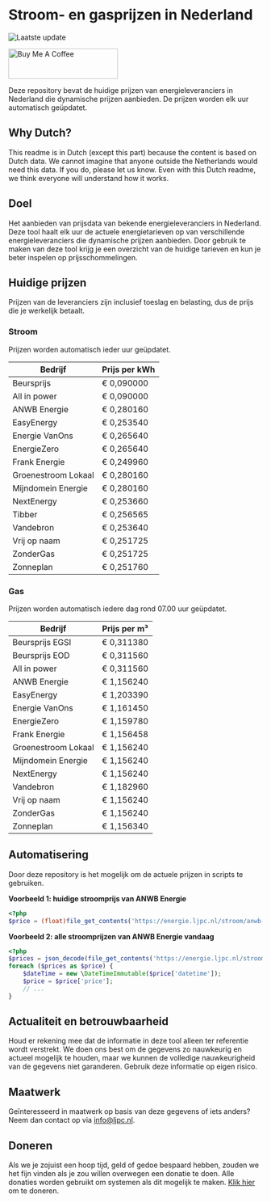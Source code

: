 # Stroom- en gasprijzen in Nederland

![Laatste update](https://img.shields.io/badge/laatste%20update-2025--10--01%2001%3A00%20CET-brightgreen)

<a href="https://www.buymeacoffee.com/Lars-" target="_blank"><img src="https://cdn.buymeacoffee.com/buttons/v2/default-orange.png" alt="Buy Me A Coffee" height="60" style="height: 60px !important;width: 217px !important;" ></a>

Deze repository bevat de huidige prijzen van energieleveranciers in Nederland die dynamische prijzen aanbieden. De prijzen worden elk uur automatisch geüpdatet.

## Why Dutch?

This readme is in Dutch (except this part) because the content is based on Dutch data. We cannot imagine that anyone outside the Netherlands would need this data. If you do, please let us know. Even with this Dutch readme, we think
everyone will understand how it works.

## Doel

Het aanbieden van prijsdata van bekende energieleveranciers in Nederland. Deze tool haalt elk uur de actuele energietarieven op van verschillende energieleveranciers die dynamische prijzen aanbieden. Door gebruik te maken van deze tool
krijg je een overzicht van de huidige tarieven en kun je beter inspelen op prijsschommelingen.

## Huidige prijzen

Prijzen van de leveranciers zijn inclusief toeslag en belasting, dus de prijs die je werkelijk betaalt.

### Stroom

Prijzen worden automatisch ieder uur geüpdatet.

 Bedrijf | Prijs per kWh 
---------|---------------
Beursprijs | € 0,090000
All in power | € 0,090000
ANWB Energie | € 0,280160
EasyEnergy | € 0,253540
Energie VanOns | € 0,265640
EnergieZero | € 0,265640
Frank Energie | € 0,249960
Groenestroom Lokaal | € 0,280160
Mijndomein Energie | € 0,280160
NextEnergy | € 0,253660
Tibber | € 0,256565
Vandebron | € 0,253640
Vrij op naam | € 0,251725
ZonderGas | € 0,251725
Zonneplan | € 0,251760


### Gas

Prijzen worden automatisch iedere dag rond 07.00 uur geüpdatet.

 Bedrijf | Prijs per m³ 
---------|--------------
Beursprijs EGSI | € 0,311380
Beursprijs EOD | € 0,311560
All in power | € 0,311560
ANWB Energie | € 1,156240
EasyEnergy | € 1,203390
Energie VanOns | € 1,161450
EnergieZero | € 1,159780
Frank Energie | € 1,156458
Groenestroom Lokaal | € 1,156240
Mijndomein Energie | € 1,156240
NextEnergy | € 1,156240
Vandebron | € 1,182960
Vrij op naam | € 1,156240
ZonderGas | € 1,156240
Zonneplan | € 1,156340


## Automatisering

Door deze repository is het mogelijk om de actuele prijzen in scripts te gebruiken.

**Voorbeeld 1: huidige stroomprijs van ANWB Energie**

```php
<?php
$price = (float)file_get_contents('https://energie.ljpc.nl/stroom/anwb-energie-nu.txt');

```

**Voorbeeld 2: alle stroomprijzen van ANWB Energie vandaag**

```php
<?php
$prices = json_decode(file_get_contents('https://energie.ljpc.nl/stroom/all-in-power-vandaag.json'),true);
foreach ($prices as $price) {
    $dateTime = new \DateTimeImmutable($price['datetime']);
    $price = $price['price'];
    // ...
}
```

## Actualiteit en betrouwbaarheid

Houd er rekening mee dat de informatie in deze tool alleen ter referentie wordt verstrekt. We doen ons best om de gegevens zo nauwkeurig en actueel mogelijk te houden, maar we kunnen de volledige nauwkeurigheid van de gegevens niet
garanderen. Gebruik deze informatie op eigen risico.

## Maatwerk

Geïnteresseerd in maatwerk op basis van deze gegevens of iets anders? Neem dan contact op
via [info@ljpc.nl](mailto:info@ljpc.nl?subject=Energie%20prijzen).

## Doneren

Als we je zojuist een hoop tijd, geld of gedoe bespaard hebben, zouden we het fijn vinden als je zou willen overwegen een
donatie te doen. Alle donaties worden gebruikt om systemen als dit mogelijk te
maken. [Klik hier](https://www.buymeacoffee.com/Lars-) om te doneren.
